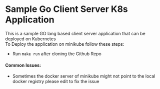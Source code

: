 # Sample Go Client Server K8s Application

This is a sample GO lang based client server application that can be deployed on Kubernetes
<br>
To Deploy the application on minikube follow these steps:
- Run `make run` after cloning the Github Repo

#### Common Issues:
- Sometimes the docker server of minikube might not point to the local docker registry please edit to fix the issue
